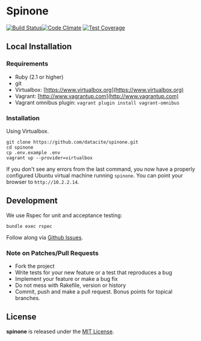 # Spinone

[![Build Status](https://travis-ci.org/datacite/spinone.svg?branch=master)](https://travis-ci.org/datacite/spinone)[![Code Climate](https://codeclimate.com/github/datacite/spinone/badges/gpa.svg)](https://codeclimate.com/github/datacite/spinone)
[![Test Coverage](https://codeclimate.com/github/datacite/spinone/badges/coverage.svg)](https://codeclimate.com/github/datacite/spinone/coverage)

## Local Installation

### Requirements

- Ruby (2.1 or higher)
- git
- Virtualbox: [https://www.virtualbox.org](https://www.virtualbox.org)
- Vagrant: [http://www.vagrantup.com](http://www.vagrantup.com)
- Vagrant omnibus plugin: `vagrant plugin install vagrant-omnibus`

### Installation

Using Virtualbox.

```
git clone https://github.com/datacite/spinone.git
cd spinone
cp .env.example .env
vagrant up --provider=virtualbox
```

If you don't see any errors from the last command, you now have a properly
configured Ubuntu virtual machine running `spinone`. You can point your
browser to `http://10.2.2.14`.

## Development

We use Rspec for unit and acceptance testing:

```
bundle exec rspec
```

Follow along via [Github Issues](https://github.com/datacite/spinone/issues).

### Note on Patches/Pull Requests

* Fork the project
* Write tests for your new feature or a test that reproduces a bug
* Implement your feature or make a bug fix
* Do not mess with Rakefile, version or history
* Commit, push and make a pull request. Bonus points for topical branches.

## License
**spinone** is released under the [MIT License](https://github.com/datacite/spinone/blob/master/LICENSE).
